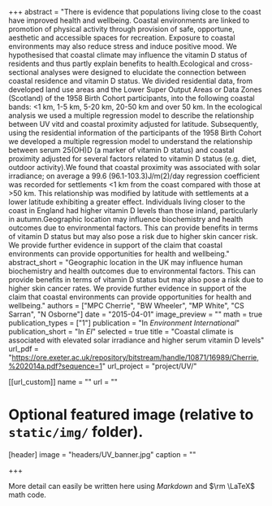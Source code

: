 +++
abstract = "There is evidence that populations living close to the coast have improved health and wellbeing. Coastal environments are linked to promotion of physical activity through provision of safe, opportune, aesthetic and accessible spaces for recreation. Exposure to coastal environments may also reduce stress and induce positive mood. We hypothesised that coastal climate may influence the vitamin D status of residents and thus partly explain benefits to health.Ecological and cross-sectional analyses were designed to elucidate the connection between coastal residence and vitamin D status. We divided residential data, from developed land use areas and the Lower Super Output Areas or Data Zones (Scotland) of the 1958 Birth Cohort participants, into the following coastal bands: <1 km, 1-5 km, 5-20 km, 20-50 km and over 50 km. In the ecological analysis we used a multiple regression model to describe the relationship between UV vitd and coastal proximity adjusted for latitude. Subsequently, using the residential information of the participants of the 1958 Birth Cohort we developed a multiple regression model to understand the relationship between serum 25(OH)D (a marker of vitamin D status) and coastal proximity adjusted for several factors related to vitamin D status (e.g. diet, outdoor activity).We found that coastal proximity was associated with solar irradiance; on average a 99.6 (96.1-103.3)J/m(2)/day regression coefficient was recorded for settlements <1 km from the coast compared with those at >50 km. This relationship was modified by latitude with settlements at a lower latitude exhibiting a greater effect. Individuals living closer to the coast in England had higher vitamin D levels than those inland, particularly in autumn.Geographic location may influence biochemistry and health outcomes due to environmental factors. This can provide benefits in terms of vitamin D status but may also pose a risk due to higher skin cancer risk. We provide further evidence in support of the claim that coastal environments can provide opportunities for health and wellbeing."
abstract_short = "Geographic location in the UK may influence human biochemistry and health outcomes due to environmental factors. This can provide benefits in terms of vitamin D status but may also pose a risk due to higher skin cancer rates. We provide further evidence in support of the claim that coastal environments can provide opportunities for health and wellbeing."
authors = ["MPC Cherrie", "BW Wheeler", "MP White", "CS Sarran", "N Osborne"]
date = "2015-04-01"
image_preview = ""
math = true
publication_types = ["1"]
publication = "In *Environment International*"
publication_short = "In *EI*"
selected = true
title = "Coastal climate is associated with elevated solar irradiance and higher serum vitamin D levels"
url_pdf = "https://ore.exeter.ac.uk/repository/bitstream/handle/10871/16989/Cherrie,%202014a.pdf?sequence=1"
url_project = "project/UV/"


[[url_custom]]
name = ""
url = ""

# Optional featured image (relative to `static/img/` folder).
[header]
image = "headers/UV_banner.jpg"
caption = ""

+++

More detail can easily be written here using *Markdown* and $\rm \LaTeX$ math code.
